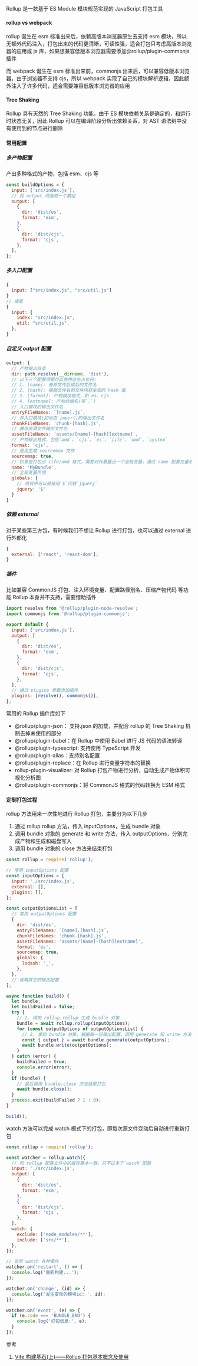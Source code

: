 Rollup 是一款基于 ES Module 模块规范实现的 JavaScript 打包工具

#### rollup vs webpack

rollup 诞生在 esm 标准出来后，依赖高版本浏览器原生去支持 esm 模块，所以无额外代码注入，打包出来的代码更清晰，可读性强，适合打包只考虑高版本浏览器的应用或 js 库，如果想兼容低版本浏览器需要添加@rollup/plugin-commonjs 插件

而 webpack 诞生在 esm 标准出来前，commonjs 出来后，可以兼容低版本浏览器，由于浏览器不支持 cjs，所以 webpack 实现了自己的模块解析逻辑，因此额外注入了许多代码，适合需要兼容低版本浏览器的应用

#### Tree Shaking

Rollup 具有天然的 Tree Shaking 功能。由于 ES 模块依赖关系是确定的，和运行时状态无关，因此 Rollup 可以在编译阶段分析出依赖关系，对 AST 语法树中没有使用到的节点进行删除

#### 常用配置

##### 多产物配置

产出多种格式的产物，包括 esm、cjs 等

```js
const buildOptions = {
  input: ['src/index.js'],
  // 将 output 改造成一个数组
  output: [
    {
      dir: 'dist/es',
      format: 'esm',
    },
    {
      dir: 'dist/cjs',
      format: 'cjs',
    },
  ],
};
```

##### 多入口配置

```js
{
  input: ["src/index.js", "src/util.js"]
}
// 或者
{
  input: {
    index: "src/index.js",
    util: "src/util.js",
  },
}
```

##### 自定义 output 配置

```js
output: {
  // 产物输出目录
  dir: path.resolve(__dirname, 'dist'),
  // 以下三个配置项都可以使用这些占位符:
  // 1. [name]: 去除文件后缀后的文件名
  // 2. [hash]: 根据文件名和文件内容生成的 hash 值
  // 3. [format]: 产物模块格式，如 es、cjs
  // 4. [extname]: 产物后缀名(带`.`)
  // 入口模块的输出文件名
  entryFileNames: `[name].js`,
  // 非入口模块(如动态 import)的输出文件名
  chunkFileNames: 'chunk-[hash].js',
  // 静态资源文件输出文件名
  assetFileNames: 'assets/[name]-[hash][extname]',
  // 产物输出格式，包括`amd`、`cjs`、`es`、`iife`、`umd`、`system`
  format: 'cjs',
  // 是否生成 sourcemap 文件
  sourcemap: true,
  // 如果是打包出 iife/umd 格式，需要对外暴露出一个全局变量，通过 name 配置变量名
  name: 'MyBundle',
  // 全局变量声明
  globals: {
    // 项目中可以直接用`$`代替`jquery`
    jquery: '$'
  }
}
```

##### 依赖 external

对于某些第三方包，有时候我们不想让 Rollup 进行打包，也可以通过 external 进行外部化

```js
{
  external: ['react', 'react-dom'];
}
```

##### 插件

比如兼容 CommonJS 打包、注入环境变量、配置路径别名、压缩产物代码 等功能 Rollup 本身并不支持，需要借助插件

```js
import resolve from '@rollup/plugin-node-resolve';
import commonjs from '@rollup/plugin-commonjs';

export default {
  input: ['src/index.js'],
  output: [
    {
      dir: 'dist/es',
      format: 'esm',
    },
    {
      dir: 'dist/cjs',
      format: 'cjs',
    },
  ],
  // 通过 plugins 参数添加插件
  plugins: [resolve(), commonjs()],
};
```

常用的 Rollup 插件库如下

- @rollup/plugin-json： 支持.json 的加载，并配合 rollup 的 Tree Shaking 机制去掉未使用的部分
- @rollup/plugin-babel：在 Rollup 中使用 Babel 进行 JS 代码的语法转译
- @rollup/plugin-typescript: 支持使用 TypeScript 开发
- @rollup/plugin-alias：支持别名配置
- @rollup/plugin-replace：在 Rollup 进行变量字符串的替换
- rollup-plugin-visualizer: 对 Rollup 打包产物进行分析，自动生成产物体积可视化分析图
- @rollup/plugin-commonjs：将 CommonJS 格式的代码转换为 ESM 格式

#### 定制打包过程

rollup 方法用来一次性地进行 Rollup 打包，主要分为以下几步

1. 通过 rollup.rollup 方法，传入 inputOptions，生成 bundle 对象
2. 调用 bundle 对象的 generate 和 write 方法，传入 outputOptions，分别完成产物和生成和磁盘写入
3. 调用 bundle 对象的 close 方法来结束打包

```js
const rollup = require('rollup');

// 常用 inputOptions 配置
const inputOptions = {
  input: './src/index.js',
  external: [],
  plugins: [],
};

const outputOptionsList = [
  // 常用 outputOptions 配置
  {
    dir: 'dist/es',
    entryFileNames: `[name].[hash].js`,
    chunkFileNames: 'chunk-[hash].js',
    assetFileNames: 'assets/[name]-[hash][extname]',
    format: 'es',
    sourcemap: true,
    globals: {
      lodash: '_',
    },
  },
  // 省略其它的输出配置
];

async function build() {
  let bundle;
  let buildFailed = false;
  try {
    // 1. 调用 rollup.rollup 生成 bundle 对象
    bundle = await rollup.rollup(inputOptions);
    for (const outputOptions of outputOptionsList) {
      // 2. 拿到 bundle 对象，根据每一份输出配置，调用 generate 和 write 方法分别生成和写入产物
      const { output } = await bundle.generate(outputOptions);
      await bundle.write(outputOptions);
    }
  } catch (error) {
    buildFailed = true;
    console.error(error);
  }
  if (bundle) {
    // 最后调用 bundle.close 方法结束打包
    await bundle.close();
  }
  process.exit(buildFailed ? 1 : 0);
}

build();
```

watch 方法可以完成 watch 模式下的打包，即每次源文件变动后自动进行重新打包

```js
const rollup = require('rollup');

const watcher = rollup.watch({
  // 和 rollup 配置文件中的属性基本一致，只不过多了`watch`配置
  input: './src/index.js',
  output: [
    {
      dir: 'dist/es',
      format: 'esm',
    },
    {
      dir: 'dist/cjs',
      format: 'cjs',
    },
  ],
  watch: {
    exclude: ['node_modules/**'],
    include: ['src/**'],
  },
});

// 监听 watch 各种事件
watcher.on('restart', () => {
  console.log('重新构建...');
});

watcher.on('change', (id) => {
  console.log('发生变动的模块id: ', id);
});

watcher.on('event', (e) => {
  if (e.code === 'BUNDLE_END') {
    console.log('打包信息:', e);
  }
});
```

参考

1. [Vite 构建基石(上)——Rollup 打包基本概念及使用](https://juejin.cn/book/7050063811973218341/section/7061788120680759331?enter_from=search_result)
